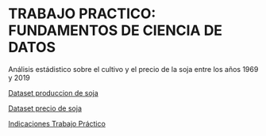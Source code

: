# TRABAJO PRACTICO: FUNDAMENTOS DE CIENCIA DE DATOS

Análisis estádistico sobre el cultivo y el precio de la soja entre los años 1969 y 2019

[Dataset produccion de soja](https://datos.magyp.gob.ar/dataset/soja-siembra-cosecha-produccion-rendimiento)

[Dataset precio de soja](https://fred.stlouisfed.org/series/PSOYBUSDM)

[Indicaciones Trabajo Práctico](https://campusv.fceia.unr.edu.ar/pluginfile.php/265312/mod_resource/content/10/indicaciones_tp.pdf)
